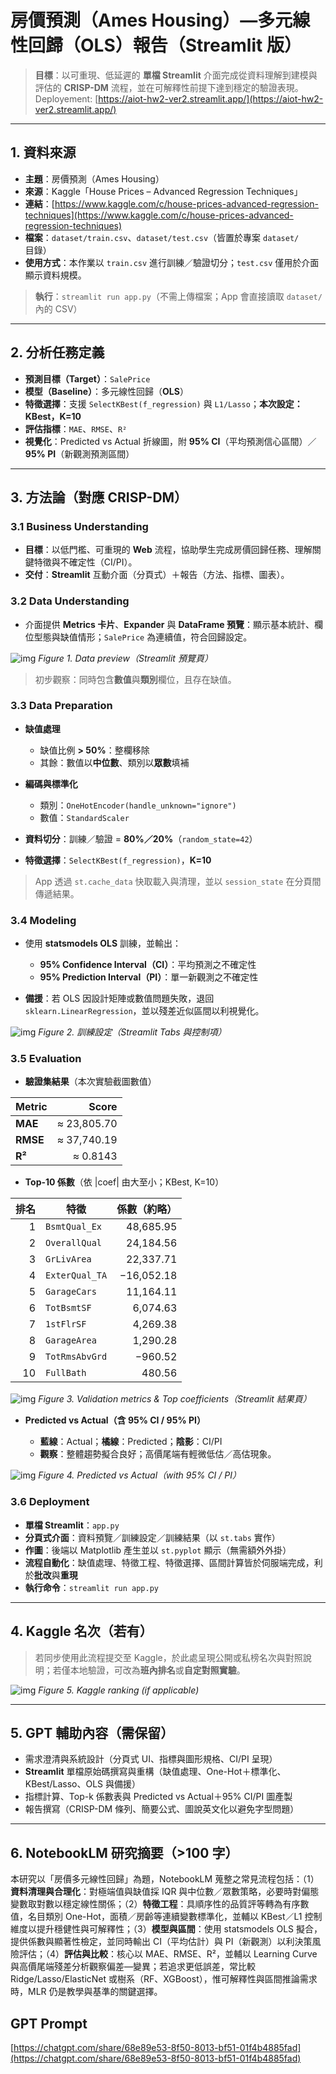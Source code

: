 # 房價預測（Ames Housing）—多元線性回歸（OLS）報告（**Streamlit 版**）

> **目標**：以可重現、低延遲的 **單檔 Streamlit** 介面完成從資料理解到建模與評估的 **CRISP-DM** 流程，並在可解釋性前提下達到穩定的驗證表現。
Deployement: [https://aiot-hw2-ver2.streamlit.app/](https://aiot-hw2-ver2.streamlit.app/)
---

## 1. 資料來源

* **主題**：房價預測（Ames Housing）
* **來源**：Kaggle「House Prices – Advanced Regression Techniques」
* **連結**：[https://www.kaggle.com/c/house-prices-advanced-regression-techniques](https://www.kaggle.com/c/house-prices-advanced-regression-techniques)
* **檔案**：`dataset/train.csv`、`dataset/test.csv`（皆置於專案 `dataset/` 目錄）
* **使用方式**：本作業以 `train.csv` 進行訓練／驗證切分；`test.csv` 僅用於介面顯示資料規模。

> **執行**：`streamlit run app.py`（不需上傳檔案；App 會直接讀取 `dataset/` 內的 CSV）

---

## 2. 分析任務定義

* **預測目標（Target）**：`SalePrice`
* **模型（Baseline）**：多元線性回歸（**OLS**）
* **特徵選擇**：支援 `SelectKBest(f_regression)` 與 `L1/Lasso`；**本次設定：KBest，K=10**
* **評估指標**：`MAE`、`RMSE`、`R²`
* **視覺化**：Predicted vs Actual 折線圖，附 **95% CI**（平均預測信心區間）／**95% PI**（新觀測預測區間）

---

## 3. 方法論（對應 CRISP-DM）

### 3.1 Business Understanding

* **目標**：以低門檻、可重現的 **Web** 流程，協助學生完成房價回歸任務、理解關鍵特徵與不確定性（CI/PI）。
* **交付**：**Streamlit** 互動介面（分頁式）＋報告（方法、指標、圖表）。

### 3.2 Data Understanding

* 介面提供 **Metrics 卡片**、**Expander** 與 **DataFrame 預覽**：顯示基本統計、欄位型態與缺值情形；`SalePrice` 為連續值，符合回歸設定。

![img](./data.png)
*Figure 1. Data preview（Streamlit 預覽頁）*

> 初步觀察：同時包含**數值**與**類別**欄位，且存在缺值。

### 3.3 Data Preparation

* **缺值處理**

  * 缺值比例 **> 50%**：整欄移除
  * 其餘：數值以**中位數**、類別以**眾數**填補
* **編碼與標準化**

  * 類別：`OneHotEncoder(handle_unknown="ignore")`
  * 數值：`StandardScaler`
* **資料切分**：訓練／驗證 = **80%／20%**（`random_state=42`）
* **特徵選擇**：`SelectKBest(f_regression)`，**K=10**

> App 透過 `st.cache_data` 快取載入與清理，並以 `session_state` 在分頁間傳遞結果。

### 3.4 Modeling

* 使用 **statsmodels OLS** 訓練，並輸出：

  * **95% Confidence Interval（CI）**：平均預測之不確定性
  * **95% Prediction Interval（PI）**：單一新觀測之不確定性
* **備援**：若 OLS 因設計矩陣或數值問題失敗，退回 `sklearn.LinearRegression`，並以殘差近似區間以利視覺化。

![img](./config.png)
*Figure 2. 訓練設定（Streamlit Tabs 與控制項）*

### 3.5 Evaluation

* **驗證集結果**（本次實驗截圖數值）

| Metric   |       Score |
| -------- | ----------: |
| **MAE**  | ≈ 23,805.70 |
| **RMSE** | ≈ 37,740.19 |
| **R²**   |    ≈ 0.8143 |

* **Top-10 係數**（依 |coef| 由大至小；KBest, K=10）

| 排名 | 特徵             |     係數（約略） |
| -: | -------------- | ---------: |
|  1 | `BsmtQual_Ex`  |  48,685.95 |
|  2 | `OverallQual`  |  24,184.56 |
|  3 | `GrLivArea`    |  22,337.71 |
|  4 | `ExterQual_TA` | −16,052.18 |
|  5 | `GarageCars`   |  11,164.11 |
|  6 | `TotBsmtSF`    |   6,074.63 |
|  7 | `1stFlrSF`     |   4,269.38 |
|  8 | `GarageArea`   |   1,290.28 |
|  9 | `TotRmsAbvGrd` |    −960.52 |
| 10 | `FullBath`     |     480.56 |

![img](./result_ana.png)
*Figure 3. Validation metrics & Top coefficients（Streamlit 結果頁）*

* **Predicted vs Actual（含 95% CI / 95% PI）**

  * **藍線**：Actual；**橘線**：Predicted；**陰影**：CI/PI
  * **觀察**：整體趨勢擬合良好；高價尾端有輕微低估／高估現象。

![img](./result.png)
*Figure 4. Predicted vs Actual（with 95% CI / PI）*

### 3.6 Deployment

* **單檔 Streamlit**：`app.py`
* **分頁式介面**：資料預覽／訓練設定／訓練結果（以 `st.tabs` 實作）
* **作圖**：後端以 Matplotlib 產生並以 `st.pyplot` 顯示（無需額外外掛）
* **流程自動化**：缺值處理、特徵工程、特徵選擇、區間計算皆於伺服端完成，利於**批改**與**重現**
* **執行命令**：`streamlit run app.py`

---

## 4. Kaggle 名次（若有）

> 若同步使用此流程提交至 Kaggle，於此處呈現公開或私榜名次與對照說明；若僅本地驗證，可改為**班內排名**或**自定對照實驗**。

![img](./ranking.png)
*Figure 5. Kaggle ranking (if applicable)*

---

## 5. GPT 輔助內容（需保留）

* 需求澄清與系統設計（分頁式 UI、指標與圖形規格、CI/PI 呈現）
* **Streamlit** 單檔原始碼撰寫與重構（缺值處理、One-Hot＋標準化、KBest/Lasso、OLS 與備援）
* 指標計算、Top-k 係數表與 Predicted vs Actual＋95% CI/PI 圖產製
* 報告撰寫（CRISP-DM 條列、簡要公式、圖說英文化以避免字型問題）

---

## 6. NotebookLM 研究摘要（>100 字）

本研究以「房價多元線性回歸」為題，NotebookLM 蒐整之常見流程包括：（1）**資料清理與合理化**：對極端值與缺值採 IQR 與中位數／眾數策略，必要時對偏態變數取對數以穩定線性關係；（2）**特徵工程**：具順序性的品質評等轉為有序數值，名目類別 One-Hot，面積／房齡等連續變數標準化，並輔以 KBest／L1 控制維度以提升穩健性與可解釋性；（3）**模型與區間**：使用 statsmodels OLS 擬合，提供係數與顯著性檢定，並同時輸出 CI（平均估計）與 PI（新觀測）以利決策風險評估；（4）**評估與比較**：核心以 MAE、RMSE、R²，並輔以 Learning Curve 與高價尾端殘差分析觀察偏差—變異；若追求更低誤差，常比較 Ridge/Lasso/ElasticNet 或樹系（RF、XGBoost），惟可解釋性與區間推論需求時，MLR 仍是教學與基準的關鍵選擇。


## GPT Prompt
[https://chatgpt.com/share/68e89e53-8f50-8013-bf51-01f4b4885fad](https://chatgpt.com/share/68e89e53-8f50-8013-bf51-01f4b4885fad)
